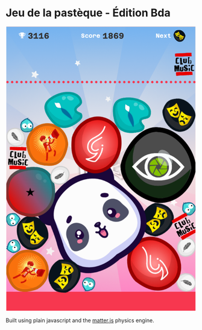 # Jeu de la pastèque - Édition Bda

![](./screenshot.png)

Built using plain javascript and the [matter.js](https://github.com/liabru/matter-js) physics engine.


